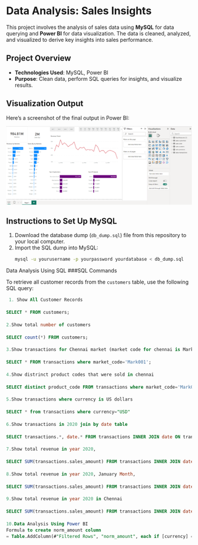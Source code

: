 # Data Analysis: Sales Insights

This project involves the analysis of sales data using **MySQL** for data querying and **Power BI** for data visualization. The data is cleaned, analyzed, and visualized to derive key insights into sales performance.

## Project Overview
- **Technologies Used**: MySQL, Power BI
- **Purpose**: Clean data, perform SQL queries for insights, and visualize results.
## Visualization Output

Here’s a screenshot of the final output in Power BI:

![Sales Insights Visualization](./Output.png)

## Instructions to Set Up MySQL

1. Download the database dump (`db_dump.sql`) file from this repository to your local computer.
2. Import the SQL dump into MySQL:
   ```bash
   mysql -u yourusername -p yourpassword yourdatabase < db_dump.sql


Data Analysis Using SQL
###SQL Commands

To retrieve all customer records from the `customers` table, use the following SQL query:

```sql
 1. Show All Customer Records

SELECT * FROM customers;

2.Show total number of customers

SELECT count(*) FROM customers;

3.Show transactions for Chennai market (market code for chennai is Mark001

SELECT * FROM transactions where market_code='Mark001';

4.Show distrinct product codes that were sold in chennai

SELECT distinct product_code FROM transactions where market_code='Mark001';

5.Show transactions where currency is US dollars

SELECT * from transactions where currency="USD"

6.Show transactions in 2020 join by date table

SELECT transactions.*, date.* FROM transactions INNER JOIN date ON transactions.order_date=date.date where date.year=2020;

7.Show total revenue in year 2020,

SELECT SUM(transactions.sales_amount) FROM transactions INNER JOIN date ON transactions.order_date=date.date where date.year=2020 and transactions.currency="INR\r" or transactions.currency="USD\r";

8.Show total revenue in year 2020, January Month,

SELECT SUM(transactions.sales_amount) FROM transactions INNER JOIN date ON transactions.order_date=date.date where date.year=2020 and and date.month_name="January" and (transactions.currency="INR\r" or transactions.currency="USD\r");

9.Show total revenue in year 2020 in Chennai

SELECT SUM(transactions.sales_amount) FROM transactions INNER JOIN date ON transactions.order_date=date.date where date.year=2020 and transactions.market_code="Mark001";

10.Data Analysis Using Power BI
Formula to create norm_amount column
= Table.AddColumn(#"Filtered Rows", "norm_amount", each if [currency] = "USD" or [currency] ="USD#(cr)" then [sales_amount]*75 else [sales_amount], type any)
